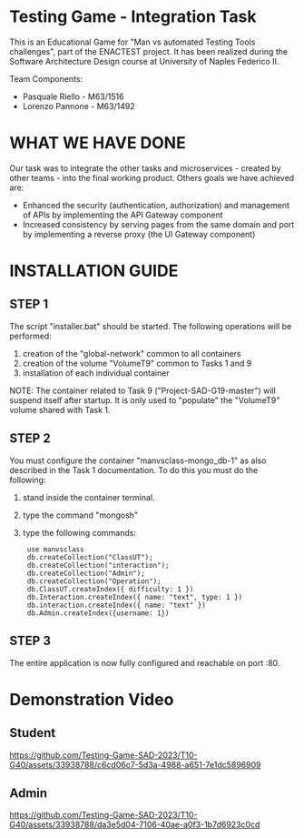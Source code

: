 # Testing Game - Integration Task
This is an Educational Game for "Man vs automated Testing Tools challenges", part of the ENACTEST project.
It has been realized during the Software Architecture Design course at University of Naples Federico II.

Team Components:
- Pasquale Riello - M63/1516
- Lorenzo Pannone - M63/1492

# WHAT WE HAVE DONE
Our task was to integrate the other tasks and microservices - created by other teams - into the final
working product.
Others goals we have achieved are:
- Enhanced the security (authentication, authorization) and management of APIs by
implementing the API Gateway component
- Increased consistency by serving pages from the same domain and port by
implementing a reverse proxy (the UI Gateway component)


# INSTALLATION GUIDE

## STEP 1
The script "installer.bat" should be started. The following operations will be performed:
1) creation of the "global-network" common to all containers
2) creation of the volume "VolumeT9" common to Tasks 1 and 9
3) installation of each individual container

NOTE: The container related to Task 9 ("Project-SAD-G19-master") will suspend itself after startup. It is only used to "populate" the "VolumeT9" volume shared with Task 1.

## STEP 2
You must configure the container "manvsclass-mongo_db-1" as also described in the Task 1 documentation.
To do this you must do the following:
1) stand inside the container terminal.
2) type the command "mongosh"
3) type the following commands:

        use manvsclass
        db.createCollection("ClassUT");
        db.createCollection("interaction");
        db.createCollection("Admin");
        db.createCollection("Operation");
        db.ClassUT.createIndex({ difficulty: 1 })
        db.Interaction.createIndex({ name: "text", type: 1 })
        db.interaction.createIndex({ name: "text" })
        db.Admin.createIndex({username: 1})

## STEP 3
The entire application is now fully configured and reachable on port :80.

# Demonstration Video
## Student


https://github.com/Testing-Game-SAD-2023/T10-G40/assets/33938788/c6cd06c7-5d3a-4988-a651-7e1dc5896909



## Admin

https://github.com/Testing-Game-SAD-2023/T10-G40/assets/33938788/da3e5d04-7106-40ae-a0f3-1b7d6923c0cd
